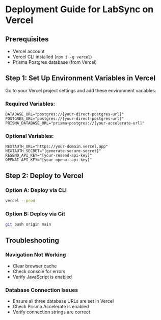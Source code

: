 # Deployment Guide for LabSync on Vercel

## Prerequisites
- Vercel account
- Vercel CLI installed (`npm i -g vercel`)
- Prisma Postgres database (from Vercel)

## Step 1: Set Up Environment Variables in Vercel

Go to your Vercel project settings and add these environment variables:

### Required Variables:
```
DATABASE_URL="postgres://[your-direct-postgres-url]"
POSTGRES_URL="postgres://[your-direct-postgres-url]"
PRISMA_DATABASE_URL="prisma+postgres://[your-accelerate-url]"
```

### Optional Variables:
```
NEXTAUTH_URL="https://your-domain.vercel.app"
NEXTAUTH_SECRET="[generate-secure-secret]"
RESEND_API_KEY="[your-resend-api-key]"
OPENAI_API_KEY="[your-openai-api-key]"
```

## Step 2: Deploy to Vercel

### Option A: Deploy via CLI
```bash
vercel --prod
```

### Option B: Deploy via Git
```bash
git push origin main
```

## Troubleshooting

### Navigation Not Working
- Clear browser cache
- Check console for errors
- Verify JavaScript is enabled

### Database Connection Issues
- Ensure all three database URLs are set in Vercel
- Check Prisma Accelerate is enabled
- Verify connection strings are correct

